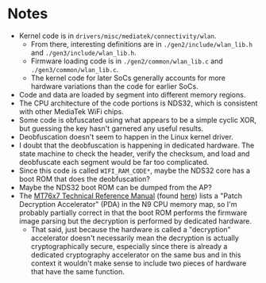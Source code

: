 # Notes

* Kernel code is in `drivers/misc/mediatek/connectivity/wlan`.
  * From there, interesting definitions are in
    `./gen2/include/wlan_lib.h` and `./gen3/include/wlan_lib.h`.
  * Firmware loading code is in `./gen2/common/wlan_lib.c` and
    `./gen3/common/wlan_lib.c`.
  * The kernel code for later SoCs generally accounts for more hardware
    variations than the code for earlier SoCs.
* Code and data are loaded by segment into different memory regions.
* The CPU architecture of the code portions is NDS32, which is
  consistent with other MediaTek WiFi chips.
* Some code is obfuscated using what appears to be a simple cyclic XOR,
  but guessing the key hasn't garnered any useful results.
* Deobfuscation doesn't seem to happen in the Linux kernel driver.
* I doubt that the deobfuscation is happening in dedicated hardware. The
  state machine to check the header, verify the checksum, and load and
  deobfuscate each segment would be far too complicated.
* Since this code is called `WIFI_RAM_CODE*`, maybe the NDS32 core has
  a boot ROM that does the deobfuscation?
* Maybe the NDS32 boot ROM can be dumped from the AP?
* The [MT76x7 Technical Reference Manual][trm] (found [here][docs])
  lists a "Patch Decryption Accelerator" (PDA) in the N9 CPU memory map,
  so I'm probably partially correct in that the boot ROM performs the
  firmware image parsing but the decryption is performed by dedicated
  hardware.
  * That said, just because the hardware is called a "decryption"
    accelerator doesn't necessarily mean the decryption is actually
    cryptographically secure, especially since there is already a
    dedicated cryptography accelerator on the same bus and in this
    context it wouldn't make sense to include two pieces of hardware
    that have the same function.


[trm]: https://labs.mediatek.com/en/download/6OPabr6H
[docs]: https://docs.labs.mediatek.com/resource/mt7687-mt7697/en/documentation

